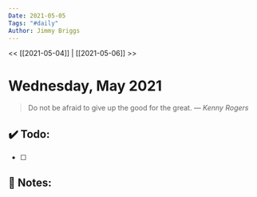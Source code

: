 ```yaml
---
Date: 2021-05-05
Tags: "#daily"
Author: Jimmy Briggs
---
```


<< [[2021-05-04]] | [[2021-05-06]] >>

# Wednesday, May 2021

> Do not be afraid to give up the good for the great.
> &mdash; <cite>Kenny Rogers</cite>


## ✔️ Todo:

- [ ] 

## 📝 Notes:
